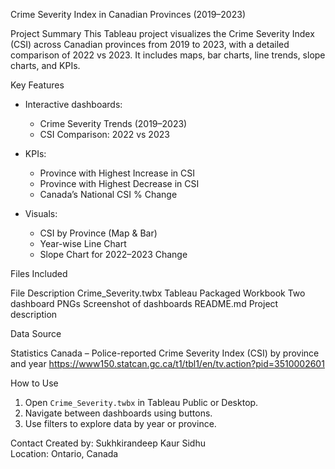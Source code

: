 Crime Severity Index in Canadian Provinces (2019–2023)

Project Summary
This Tableau project visualizes the Crime Severity Index (CSI) across Canadian provinces from 2019 to 2023, with a detailed comparison of 2022 vs 2023. It includes maps, bar charts, line trends, slope charts, and KPIs.

Key Features
- Interactive dashboards:
  - Crime Severity Trends (2019–2023)
  - CSI Comparison: 2022 vs 2023

- KPIs:
  - Province with Highest Increase in CSI
  - Province with Highest Decrease in CSI
  - Canada’s National CSI % Change

- Visuals:
  - CSI by Province (Map & Bar)
  - Year-wise Line Chart
  - Slope Chart for 2022–2023 Change

 Files Included

File	Description
Crime_Severity.twbx	Tableau Packaged Workbook
Two dashboard PNGs	Screenshot of dashboards
README.md	Project description



Data Source

Statistics Canada – Police-reported Crime Severity Index (CSI) by province and year
https://www150.statcan.gc.ca/t1/tbl1/en/tv.action?pid=3510002601

How to Use
1. Open `Crime_Severity.twbx` in Tableau Public or Desktop.
2. Navigate between dashboards using buttons.
3. Use filters to explore data by year or province.

Contact
Created by: Sukhkirandeep Kaur Sidhu  
Location: Ontario, Canada  

